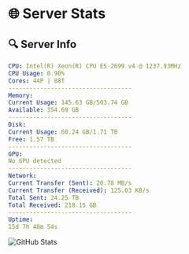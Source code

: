 # 🌐 Server Stats
## 🔍 Server Info
```yaml
CPU: Intel(R) Xeon(R) CPU E5-2699 v4 @ 1237.93MHz
CPU Usage: 0.90%
Cores: 44P | 88T
-----------------------------------
Memory:
Current Usage: 145.63 GB/503.74 GB
Available: 354.69 GB
-----------------------------------
Disk:
Current Usage: 60.24 GB/1.71 TB
Free: 1.57 TB
-----------------------------------
GPU:
No GPU detected
-----------------------------------
Network:
Current Transfer (Sent): 20.78 MB/s
Current Transfer (Received): 125.03 KB/s
Total Sent: 24.25 TB
Total Received: 218.15 GB
-----------------------------------
Uptime:
15d 7h 48m 54s
```
![GitHub Stats](https://img.shields.io/badge/Updated-2025-03-23_05:11:43-blue)